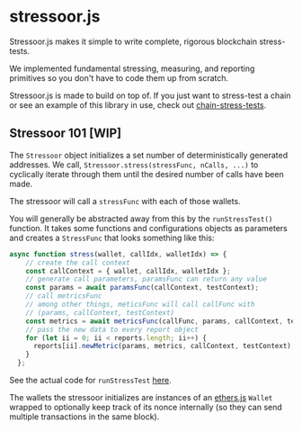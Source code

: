 # stressoor.js

Stressoor.js makes it simple to write complete, rigorous blockchain stress-tests.

We implemented fundamental stressing, measuring, and reporting primitives so you don't have to code them up from scratch.

Stressoor.js is made to build on top of. If you just want to stress-test a chain or see an example of this library in use, check out [chain-stress-tests](https://github.com/latticexyz/chain-stress-tests).

## Stressoor 101 [WIP]

The `Stressoor` object initializes a set number of deterministically generated addresses. We call, `Stressoor.stress(stressFunc, nCalls, ...)` to cyclically iterate through them until the desired number of calls have been made.

The stressoor will call a `stressFunc` with each of those wallets.

You will generally be abstracted away from this by the `runStressTest()` function. It takes some functions and configurations objects as parameters and creates a `StressFunc` that looks something like this:

```javascript
async function stress(wallet, callIdx, walletIdx) => {
    // create the call context
    const callContext = { wallet, callIdx, walletIdx };
    // generate call parameters, paramsFunc can return any value
    const params = await paramsFunc(callContext, testContext);
    // call metricsFunc
    // among other things, meticsFunc will call callFunc with
    // (params, callContext, testContext)
    const metrics = await metricsFunc(callFunc, params, callContext, testContext);
    // pass the new data to every report object
    for (let ii = 0; ii < reports.length; ii++) {
      reports[ii].newMetric(params, metrics, callContext, testContext);
    }
  };
```

See the actual code for `runStressTest` [here](/src/Core.ts).

The wallets the stressoor initializes are instances of an [ethers.js](https://github.com/ethers-io/ethers.js) `Wallet` wrapped to optionally keep track of its nonce internally (so they can send multiple transactions in the same block).
